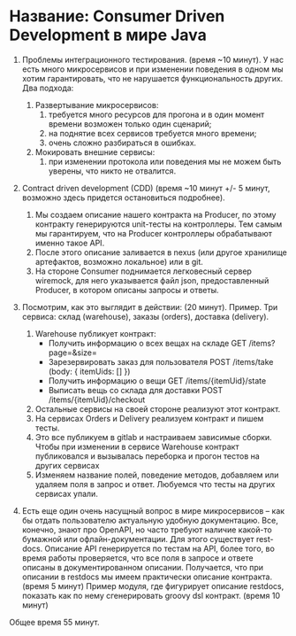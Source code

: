 # Название: Consumer Driven Development в мире Java

1. Проблемы интеграционного тестирования. (время ~10 минут).
У нас есть много микросервисов и при изменении поведения в одном мы хотим гарантировать, что не нарушается функциональность других. Два подхода:
    1. Развертывание микросервисов:
        1. требуется много ресурсов для прогона и в один момент времени возможен только один сценарий;
        2. на поднятие всех сервисов требуется много времени;
        3. очень сложно разбираться в ошибках.
    2. Мокировать внешние сервисы:
        1. при изменении протокола или поведения мы не можем быть уверены, что никто не отвалится.

2. Contract driven development (CDD) (время ~10 минут +/- 5  минут, возможно здесь придется остановиться подробнее).
    1. Мы создаем описание нашего контракта на Producer, по этому контракту генерируются unit-тесты на контроллеры. Тем самым мы гарантируем, что на Producer контроллеры обрабатывают именно такое API.
    2. После этого описание заливается в nexus (или другое хранилище артефактов, возможно локальное) или в git.
    3. На стороне Consumer поднимается легковесный сервер wiremock, для него указывается файл json, предоставленный Producer, в котором описаны запросы и ответы.

3. Посмотрим, как это выглядит в действии: (20 минут). Пример.
Три сервиса: склад (warehouse), заказы (orders), доставка (delivery).
    1. Warehouse публикует контракт:
        - Получить информацию о всех вещах на складе
          GET /items?page=<page>&size=<size>
        - Зарезервировать заказ для пользователя
          POST /items/take (body: { itemUids: [] })
        - Получить информацию о вещи
          GET /items/{itemUid}/state
        - Выписать вещь со склада для доставки
          POST /items/{itemUid}/checkout
    2. Остальные сервисы на своей стороне реализуют этот контракт.
    3. На сервисах Orders и Delivery реализуем контракт и пишем тесты.
    4. Это все публикуем в gitlab и настраиваем зависимые сборки. Чтобы при изменении  в сервисе Warehouse контракт публиковался и вызывалась переборка и прогон тестов на других сервисах
    5. Изменяем название полей, поведение методов, добавляем или удаляем поля в запрос и ответ. Любуемся что тесты на других сервисах упали.

4. Есть еще один очень насущный вопрос в мире микросервисов – как бы отдать пользователю актуальную удобную документацию. Все, конечно, знают про OpenAPI, но  часто требуют наличие какой-то бумажной или офлайн-документации. Для этого существует rest-docs. Описание API генерируется по тестам на API, более того, во время работы проверяется, что все поля в запросе и ответе описаны в документированном описании.
Получается, что при описании в restdocs мы имеем практически описание контракта. (время 5 минут)
Пример модуля, где фигурирует описание restdocs, показать как по нему сгенерировать groovy dsl контракт. (время 10 минут)

Общее время 55 минут.